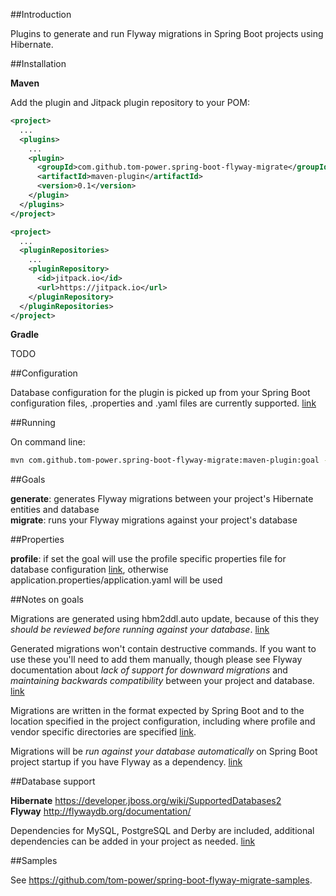 ##Introduction

Plugins to generate and run Flyway migrations in Spring Boot projects using Hibernate.

##Installation

**Maven**

Add the plugin and Jitpack plugin repository to your POM:

```xml
<project>
  ...
  <plugins>
    ...
    <plugin>
      <groupId>com.github.tom-power.spring-boot-flyway-migrate</groupId>
      <artifactId>maven-plugin</artifactId>
      <version>0.1</version>
    </plugin>
  </plugins>
</project>
```

```xml
<project>
  ...
  <pluginRepositories>
    ...
    <pluginRepository>
      <id>jitpack.io</id>
      <url>https://jitpack.io</url>
    </pluginRepository>
  </pluginRepositories>
</project>
```

**Gradle**

TODO 
<!---
Add the plugin, buildscript and Jitpack repository to your build.gradle:

```gradle
apply plugin: 'spring-boot-flyway-migrate-gradle-plugin'
```

```gradle
buildscript {
    dependencies {
        classpath("com.github.tom-power:spring-boot-flyway-migrate-gradle-plugin:0.2")
    }
}
```

```gradle
repositories {
    ...
    maven { url "https://jitpack.io" }
}	
```
-->

##Configuration

Database configuration for the plugin is picked up from your Spring Boot configuration files, .properties and .yaml files are currently supported. [link](https://docs.spring.io/spring-boot/docs/current/reference/html/boot-features-external-config.html#boot-features-external-config-application-property-files)

##Running

On command line: 

```bash
mvn com.github.tom-power.spring-boot-flyway-migrate:maven-plugin:goal -Dkey=value
```

##Goals

**generate**: generates Flyway migrations between your project's Hibernate entities and database<br/>
**migrate**: runs your Flyway migrations against your project's database

##Properties

**profile**: if set the goal will use the profile specific properties file for database configuration [link](https://docs.spring.io/spring-boot/docs/current/reference/html/boot-features-external-config.html#boot-features-external-config-profile-specific-properties), otherwise application.properties/application.yaml will be used

##Notes on goals

Migrations are generated using hbm2ddl.auto update, because of this they *should be reviewed before running against your database*. [link](http://stackoverflow.com/questions/221379/hibernate-hbm2ddl-auto-update-in-production)

Generated migrations won't contain destructive commands. If you want to use these you'll need to add them manually, though please see Flyway documentation about *lack of support for downward migrations* and *maintaining backwards compatibility* between your project and database. [link](http://flywaydb.org/documentation/faq.html#downgrade)

Migrations are written in the format expected by Spring Boot and to the location specified in the project configuration, including where profile and vendor specific directories are specified  [link](https://docs.spring.io/spring-boot/docs/current/reference/html/howto-database-initialization.html#howto-execute-flyway-database-migrations-on-startup). 

Migrations will be *run against your database automatically* on Spring Boot project startup if you have Flyway as a dependency. [link](https://docs.spring.io/spring-boot/docs/current/reference/html/howto-database-initialization.html#howto-execute-flyway-database-migrations-on-startup)

##Database support

**Hibernate** https://developer.jboss.org/wiki/SupportedDatabases2<br/>
**Flyway** http://flywaydb.org/documentation/

Dependencies for MySQL, PostgreSQL and Derby are included, additional dependencies can be added in your project as needed. [link](https://maven.apache.org/guides/mini/guide-configuring-plugins.html#Using_the_dependencies_Tag)

##Samples

See https://github.com/tom-power/spring-boot-flyway-migrate-samples.